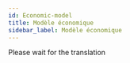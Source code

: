 ```yaml
---
id: Economic-model
title: Modèle économique
sidebar_label: Modèle économique
---
```


Please wait for the translation
